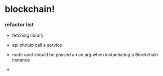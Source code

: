 # blockchain!

### refactor list

- fetching library
- api should call a service
- node uuid should be passed an an arg when instantiating a
  Blockchain instance

-
